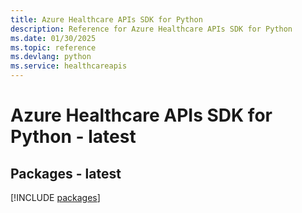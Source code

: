 ```yaml
---
title: Azure Healthcare APIs SDK for Python
description: Reference for Azure Healthcare APIs SDK for Python
ms.date: 01/30/2025
ms.topic: reference
ms.devlang: python
ms.service: healthcareapis
---
```

# Azure Healthcare APIs SDK for Python - latest
## Packages - latest
[!INCLUDE [packages](healthcare-apis-index.md)]
